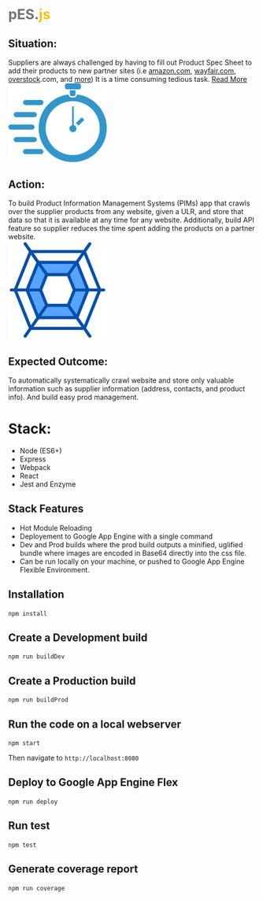 <div> <h1 style="color:#6c757d!important;">pES.<span style="color:#ffc107!important;">js</span></h1></div>

## Situation:
  Suppliers are always challenged by having to fill out Product Spec Sheet to add their products to new partner sites (i.e [amazon.com](https://baymard.com/ecommerce-design-examples/45-product-spec-sheet/4852-amazon), [wayfair.com](https://baymard.com/ecommerce-design-examples/45-product-spec-sheet/4900-wayfair), [overstock](https://baymard.com/ecommerce-design-examples/45-product-spec-sheet/4843-overstock).com, and [more](https://baymard.com/product-page/benchmark/page-designs/product-spec-sheet)) It is a time consuming tedious task. [Read More](http://blog.whereoware.com/web-tip-avoid-product-data-pain/2017/04/)
<br/>
<img src="./src/img/time-consuming.png" alt="time-consuming.png" style="width:200px;height:auto;"/>

## Action:
  To build Product Information Management Systems (PIMs) app that crawls over the supplier products from any website, given a ULR, and store that data so that it is available at any time for any website. Additionally, build API feature so supplier reduces the time spent adding the products on a partner website.
<br/>
<img src="./src/img/spider-web.png" alt="spider-web.png" style="width:200px;height:auto;"/>

## Expected Outcome:
  To automatically systematically crawl website and store only valuable information such as supplier information (address, contacts, and product info). And build easy prod management. 



# Stack: 
- Node (ES6+)
- Express
- Webpack
- React
- Jest and Enzyme 

## Stack Features
- Hot Module Reloading 
- Deployement to Google App Engine with a single command
- Dev and Prod builds where the prod build outputs a minified, uglified bundle where images are encoded in Base64 directly into the css file.
- Can be run locally on your machine, or pushed to Google App Engine Flexible Environment.

## Installation

    npm install

## Create a Development build

    npm run buildDev

## Create a Production build

    npm run buildProd

## Run the code on a local webserver

    npm start

Then navigate to `http://localhost:8080`

## Deploy to Google App Engine Flex

    npm run deploy

## Run test

    npm test

## Generate coverage report

    npm run coverage

